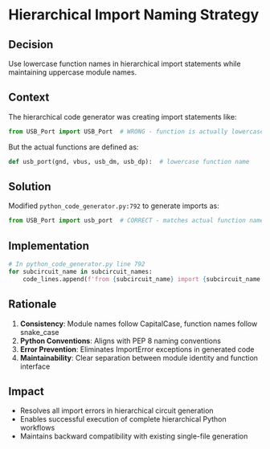 # Hierarchical Import Naming Strategy

## Decision
Use lowercase function names in hierarchical import statements while maintaining uppercase module names.

## Context
The hierarchical code generator was creating import statements like:
```python
from USB_Port import USB_Port  # WRONG - function is actually lowercase
```

But the actual functions are defined as:
```python
def usb_port(gnd, vbus, usb_dm, usb_dp):  # lowercase function name
```

## Solution
Modified `python_code_generator.py:792` to generate imports as:
```python
from USB_Port import usb_port  # CORRECT - matches actual function name
```

## Implementation
```python
# In python_code_generator.py line 792
for subcircuit_name in subcircuit_names:
    code_lines.append(f'from {subcircuit_name} import {subcircuit_name.lower()}')
```

## Rationale
1. **Consistency**: Module names follow CapitalCase, function names follow snake_case
2. **Python Conventions**: Aligns with PEP 8 naming conventions
3. **Error Prevention**: Eliminates ImportError exceptions in generated code
4. **Maintainability**: Clear separation between module identity and function interface

## Impact
- Resolves all import errors in hierarchical circuit generation
- Enables successful execution of complete hierarchical Python workflows
- Maintains backward compatibility with existing single-file generation